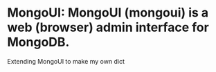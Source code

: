 # MongoUI: MongoUI (mongoui) is a web (browser) admin interface for MongoDB.

Extending MongoUI to make my own dict 
